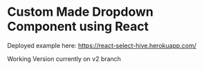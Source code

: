 # Custom Made Dropdown Component using React

Deployed example here: https://react-select-hive.herokuapp.com/

Working Version currently on v2 branch
